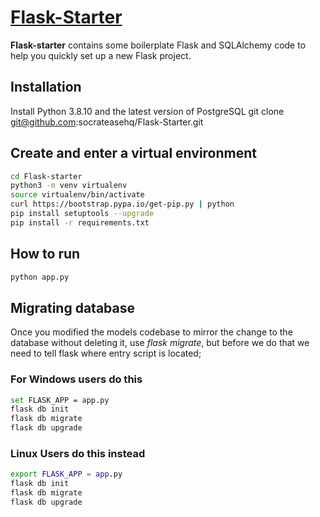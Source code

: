 # [Flask-Starter](#)

**Flask-starter** contains some boilerplate Flask and SQLAlchemy code to help you quickly set up a new Flask project.

## Installation
Install Python 3.8.10 and the latest version of PostgreSQL
git clone git@github.com:socrateasehq/Flask-Starter.git

## Create and enter a virtual environment
```bash
cd Flask-starter
python3 -m venv virtualenv
source virtualenv/bin/activate
curl https://bootstrap.pypa.io/get-pip.py | python
pip install setuptools --upgrade
pip install -r requirements.txt
```

## How to run

```bash
python app.py
```


## Migrating database 
Once you modified the models codebase to mirror the change to the database without deleting it, use *flask migrate*, but before we do that we need to tell flask where entry script is located;

### For Windows users do this

```bash
set FLASK_APP = app.py
flask db init
flask db migrate
flask db upgrade
```
### Linux Users do this instead

```bash
export FLASK_APP = app.py
flask db init
flask db migrate
flask db upgrade
```
